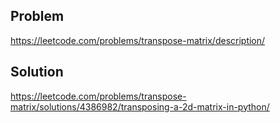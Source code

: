 ## Problem 
https://leetcode.com/problems/transpose-matrix/description/

## Solution
https://leetcode.com/problems/transpose-matrix/solutions/4386982/transposing-a-2d-matrix-in-python/